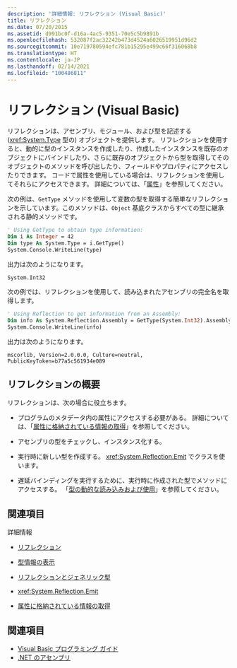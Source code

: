 ```yaml
---
description: '詳細情報: リフレクション (Visual Basic)'
title: リフレクション
ms.date: 07/20/2015
ms.assetid: d991bc0f-d16a-4ac5-9351-70e5c5b9891b
ms.openlocfilehash: 532087f2ac32242b473d4524a6026519951d96d2
ms.sourcegitcommit: 10e719780594efc781b15295e499c66f316068b8
ms.translationtype: HT
ms.contentlocale: ja-JP
ms.lasthandoff: 02/14/2021
ms.locfileid: "100486811"
---
```

# <a name="reflection-visual-basic"></a>リフレクション (Visual Basic)

リフレクションは、アセンブリ、モジュール、および型を記述する (<xref:System.Type> 型の) オブジェクトを提供します。 リフレクションを使用すると、動的に型のインスタンスを作成したり、作成したインスタンスを既存のオブジェクトにバインドしたり、さらに既存のオブジェクトから型を取得してそのオブジェクトのメソッドを呼び出したり、フィールドやプロパティにアクセスしたりできます。 コードで属性を使用している場合は、リフレクションを使用してそれらにアクセスできます。 詳細については、「[属性](../../../standard/attributes/index.md)」を参照してください。  
  
 次の例は、`GetType` メソッドを使用して変数の型を取得する簡単なリフレクションを示しています。このメソッドは、`Object` 基底クラスからすべての型に継承される静的メソッドです。  
  
```vb  
' Using GetType to obtain type information:  
Dim i As Integer = 42  
Dim type As System.Type = i.GetType()  
System.Console.WriteLine(type)  
```  
  
 出力は次のようになります。  
  
 `System.Int32`  
  
 次の例では、リフレクションを使用して、読み込まれたアセンブリの完全名を取得します。  
  
```vb  
' Using Reflection to get information from an Assembly:  
Dim info As System.Reflection.Assembly = GetType(System.Int32).Assembly  
System.Console.WriteLine(info)  
```  
  
 出力は次のようになります。  
  
 `mscorlib, Version=2.0.0.0, Culture=neutral, PublicKeyToken=b77a5c561934e089`  
  
## <a name="reflection-overview"></a>リフレクションの概要  

 リフレクションは、次の場合に役立ちます。  
  
- プログラムのメタデータ内の属性にアクセスする必要がある。 詳細については、「[属性に格納されている情報の取得](../../../standard/attributes/retrieving-information-stored-in-attributes.md)」を参照してください。  
  
- アセンブリの型をチェックし、インスタンス化する。  
  
- 実行時に新しい型を作成する。 <xref:System.Reflection.Emit> でクラスを使います。  
  
- 遅延バインディングを実行するために、実行時に作成された型でメソッドにアクセスする。 「[型の動的な読み込みおよび使用](../../../framework/reflection-and-codedom/dynamically-loading-and-using-types.md)」を参照してください。  
  
## <a name="related-sections"></a>関連項目  

 詳細情報  
  
- [リフレクション](../../../framework/reflection-and-codedom/reflection.md)  
  
- [型情報の表示](../../../framework/reflection-and-codedom/viewing-type-information.md)  
  
- [リフレクションとジェネリック型](../../../framework/reflection-and-codedom/reflection-and-generic-types.md)  
  
- <xref:System.Reflection.Emit>  
  
- [属性に格納されている情報の取得](../../../standard/attributes/retrieving-information-stored-in-attributes.md)  
  
## <a name="see-also"></a>関連項目

- [Visual Basic プログラミング ガイド](../index.md)
- [.NET のアセンブリ](../../../standard/assembly/index.md)
